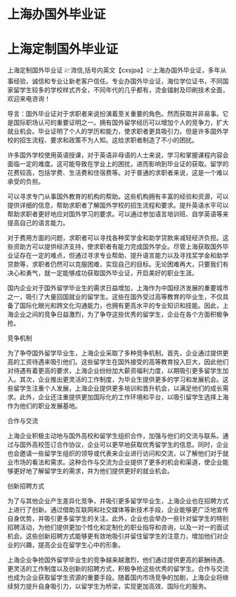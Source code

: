 # 上海办国外毕业证
# 上海定制国外毕业证
上海定制国外毕业证 💹溦信,括号内英文【cxsjpa】💹上海办国外毕业证，多年从事经验，诚信和专业让新老客户信任。专业办国外毕业证，海位学位证书，不同国家留学生较多的学校样式齐全，不同年代的几乎都有，烫金镭射及印刷技术全面，欢迎来电咨询！

导言：国外毕业证对于求职者来说扮演着至关重要的角色。然而获取并非易事。它是国际职场认可的重要证明之一。拥有国外留学经历可以增加个人的竞争力，扩大就业机会。毕业证明了个人的学历和能力，使求职者更具吸引力。但是许多国外学校的招生流程、要求和政策不为人知。这给求职者制造了不小的困扰。

许多国外学校使用英语授课，对于英语非母语的人士来说，学习和掌握课程内容会面临一定的难度。这可能导致在学业上的困扰，进而影响到毕业证的获取。留学的花费较高，包括学费、生活费和住宿费等。对于普通的求职者来说，这是一个难以承受的负担。

可以寻求专门从事国外教育的机构的帮助。这些机构拥有丰富的经验和资源，可以提供详细的信息，帮助求职者了解国外学校的招生流程和要求。提升英语水平可以帮助求职者更好地应对国外学习的要求。可以通过参加语言培训班、自学英语等来提高自己的语言能力。

对于费用方面的问题，求职者可以寻找各种奖学金和助学贷款来减轻经济负担。这些资助方可以提供经济支持，使求职者有能力完成国外学业。尽管上海获取国外毕业证存在一定的难点，但通过寻求专业帮助、提升语言能力以及寻找奖学金和助学贷款等，求职者仍然可以克服困难，实现自己的目标。无论困难再大，只要我们有决心和勇气，就一定能够成功获取国外毕业证，开启美好的职业生涯。

国内企业对于国外留学毕业生的需求日益增加，上海作为中国经济发展的重要城市之一，吸引了大量回国就业的留学生。这些在国外受过高等教育的毕业生，不仅具备了国际化眼光和跨文化沟通能力，也拥有更高水平的专业知识和技能。因此，上海企业之间的竞争日益激烈，为了争夺这些优秀的留学生，企业在各个方面积极争抢。

竞争机制

为了争夺国外留学毕业生，上海企业采取了多种竞争机制。首先，企业通过提供更高的工资待遇来吸引他们。这些留学生在国外接受的高等教育投入巨大，因此他们对待遇有着更高的要求，上海企业纷纷加大薪资福利力度，以期吸引更多留学生加入。其次，企业推出更灵活的工作制度，为毕业生提供更多的学习和发展机会。这些留学生注重个人发展，上海企业提供更多培训和晋升机会，以满足他们的成长需求。此外，企业还注重提供更加国际化的工作环境和平台，以吸引留学生选择上海作为他们的职业发展基地。

合作与交流

上海企业积极主动地与国外高校和留学生组织合作，加强与他们的交流与联系。通过与国外高校签订合作协议，企业可以更早地获取优秀留学生的信息。同时，企业也会邀请一些留学生组织的领导或代表来企业进行访问和交流，以了解他们对于就业市场的看法和需求。这种合作与交流为企业提供了更多的机会和渠道，使企业能够更好地了解留学生的需求，并为他们提供更好的就业机会。

创新招聘方式

为了与其他企业产生差异化竞争，并吸引更多留学毕业生，上海企业也在招聘方式上进行了创新。通过借助互联网和社交媒体等新技术手段，企业能够更广泛地宣传自身优势，并吸引更多留学生的关注。此外，企业也会举办一些针对留学生的特别招聘活动，为他们提供更加个性化和定制化的职业指导和咨询，以及一对一的面试机会。这些创新招聘方式能够更有效地吸引并留住留学生的注意力，增加他们对企业的兴趣，提高企业在留学生心中的形象。

上海企业争抢国外留学毕业生的竞争越来越激烈，他们通过提供更高的薪酬待遇、更灵活的工作制度以及创新的招聘方式，积极争抢这些优秀的留学生。合作与交流也成为企业获取留学生资源的重要手段。随着国内市场竞争的加剧，上海企业将继续努力提升自身吸引力，以留学生为桥梁，实现更加高效、国际化的服务。
